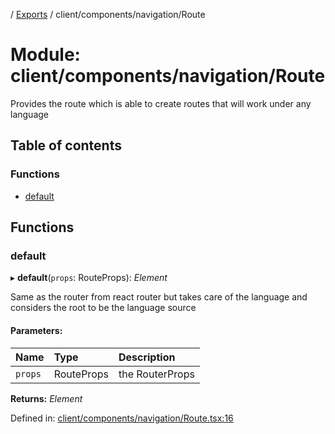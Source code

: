 [](../README.md) / [Exports](../modules.md) / client/components/navigation/Route

# Module: client/components/navigation/Route

Provides the route which is able to create routes that will work
under any language

## Table of contents

### Functions

- [default](client_components_navigation_route.md#default)

## Functions

### default

▸ **default**(`props`: RouteProps): *Element*

Same as the router from react router but takes care of the language
and considers the root to be the language source

#### Parameters:

Name | Type | Description |
:------ | :------ | :------ |
`props` | RouteProps | the RouterProps    |

**Returns:** *Element*

Defined in: [client/components/navigation/Route.tsx:16](https://github.com/onzag/itemize/blob/55e63f2c/client/components/navigation/Route.tsx#L16)
